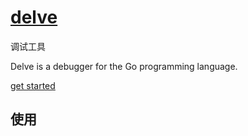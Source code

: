 # [delve](https://github.com/go-delve/delve)

调试工具

Delve is a debugger for the Go programming language.

[get started](https://github.com/go-delve/delve/blob/master/Documentation/cli/getting_started.md)

## 使用
